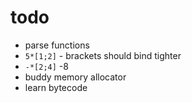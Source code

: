 # todo

- parse functions
- `5*[1;2]` - brackets should bind tighter
- `-*[2;4]` -8
- buddy memory allocator
- learn bytecode
